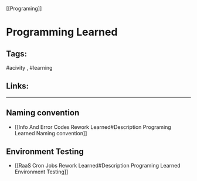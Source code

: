 [[Programing]]

# Programming Learned

## Tags:
#acivity , #learning 

## Links:

---

## Naming convention
- [[Info And Error Codes Rework Learned#Description Programing Learned Naming convention]]

## Environment Testing
- [[RaaS Cron Jobs Rework Learned#Description Programing Learned Environment Testing]]